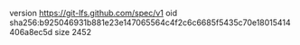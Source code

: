 version https://git-lfs.github.com/spec/v1
oid sha256:b925046931b881e23e147065564c4f2c6c6685f5435c70e18015414406a8ec5d
size 2452
